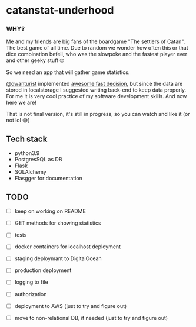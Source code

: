 # catanstat-underhood

### WHY?

Me and my friends are big fans of the boardgame "The settlers of Catan". The best game of all time.
Due to random we wonder how often this or that dice combination befell, who was the slowpoke and the fastest player ever and other geeky stuff 🤓

So we need an app that will gather game statistics.

[@owanturist](https://github.com/owanturist) implemented [awesome fast decision](https://github.com/owanturist/catanstat), but since the data are stored in localstorage I suggested writing back-end to keep data properly.
For me it is very cool practice of my software development skills.
And now here we are!

That is not final version, it's still in progress, so you can watch and like it (or not lol 😅)

## Tech stack
- python3.9
- PostgresSQL as DB
- Flask
- SQLAlchemy
- Flasgger for documentation

## TODO
- [ ] keep on working on README
- [ ] GET methods for showing statistics
- [ ] tests
- [ ] docker containers for localhost deployment
- [ ] staging deploymant to DigitalOcean
- [ ] production deployment
- [ ] logging to file
- [ ] authorization
- [ ] deployment to AWS (just to try and figure out)
- [ ] move to non-relational DB, if needed (just to try and figure out)

